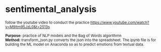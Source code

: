 # sentimental_analysis

<sub>follow the youtube video to conduct the practice https://www.youtube.com/watch?v=M9Itm95JzL0&t=2513s</br></sub>




<sub><b>Purpose:</b> practice of NLP models and the Bag of Words algorithmn</br></sub>
<sub><b>Method:</b> transform_json.py converts the json into the spreadsheet. The ipynb file is for building the ML model on Anaconda so as to predict emotions from textual data.</br></sub>
